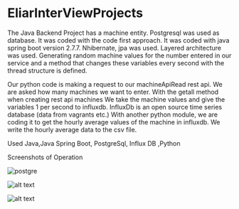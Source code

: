 # EliarInterViewProjects

The Java Backend Project has a machine entity. Postgresql was used as database.
It was coded with the code first approach.
It was coded with java spring boot version 2.7.7. Nhibernate, jpa was used.
Layered architecture was used. Generating random machine values for the number entered in our service
and a method that changes these variables every second with the thread structure is defined.

Our python code is making a request to our machineApiRead rest api.
We are asked how many machines we want to enter. With the getall method when creating rest api machines
We take the machine values and give the variables 1 per second to influxdb.
InfluxDb is an open source time series database (data from vagrants etc.)
With another python module, we are coding it to get the hourly average values of the machine in influxdb.
We write the hourly average data to the csv file.

Used
Java,Java Spring Boot, PostgreSql, Influx DB ,Python 

Screenshots of Operation

![postgre](https://user-images.githubusercontent.com/68922691/209849170-3083e91e-93c6-4d8d-a629-1eb8aef63d6c.PNG)

![alt text](http://url/to/img.png)

![alt text](http://url/to/img.png)

